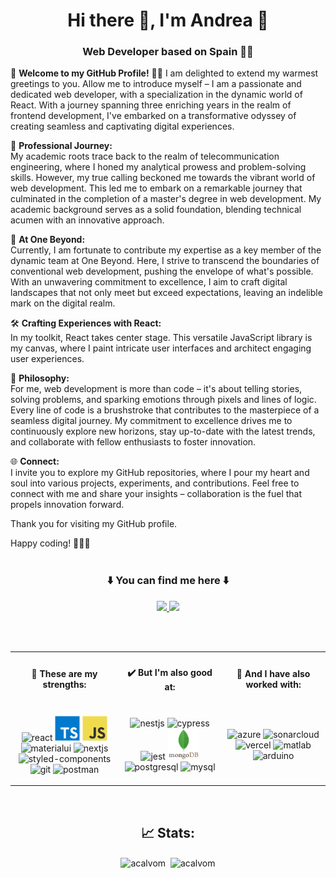 <h1 align="center">Hi there 👋, I'm Andrea 👩‍</h1>
<h3 align="center">Web Developer based on Spain 👩‍💻</h3>

<p align="center">

👋 **Welcome to my GitHub Profile!** 👨‍💻
I am delighted to extend my warmest greetings to you. Allow me to introduce myself – I am a passionate and dedicated web developer, with a specialization in the dynamic world of React. With a journey spanning three enriching years in the realm of frontend development, I've embarked on a transformative odyssey of creating seamless and captivating digital experiences.

🚀 **Professional Journey:**  
My academic roots trace back to the realm of telecommunication engineering, where I honed my analytical prowess and problem-solving skills. However, my true calling beckoned me towards the vibrant world of web development. This led me to embark on a remarkable journey that culminated in the completion of a master's degree in web development. My academic background serves as a solid foundation, blending technical acumen with an innovative approach.

💼 **At One Beyond:**  
Currently, I am fortunate to contribute my expertise as a key member of the dynamic team at One Beyond. Here, I strive to transcend the boundaries of conventional web development, pushing the envelope of what's possible. With an unwavering commitment to excellence, I aim to craft digital landscapes that not only meet but exceed expectations, leaving an indelible mark on the digital realm.

🛠️ **Crafting Experiences with React:**  
In my toolkit, React takes center stage. This versatile JavaScript library is my canvas, where I paint intricate user interfaces and architect engaging user experiences. 

🌟 **Philosophy:**  
For me, web development is more than code – it's about telling stories, solving problems, and sparking emotions through pixels and lines of logic. Every line of code is a brushstroke that contributes to the masterpiece of a seamless digital journey. My commitment to excellence drives me to continuously explore new horizons, stay up-to-date with the latest trends, and collaborate with fellow enthusiasts to foster innovation.

🌐 **Connect:**  
I invite you to explore my GitHub repositories, where I pour my heart and soul into various projects, experiments, and contributions. Feel free to connect with me and share your insights – collaboration is the fuel that propels innovation forward.

Thank you for visiting my GitHub profile.

Happy coding! 🚀👨‍💻<br /><br />
</p>

<h3 align="center"> ⬇️ You can find me here ⬇️</h3>
<p align="center">
    <a href="https://github.com/acalvom?tab=repositories" target="_blank"><img
            src="https://img.shields.io/badge/GitHub-100000?style=for-the-badge&logo=github&logoColor=white" /</a>
        <a href="https://www.linkedin.com/in/andrea-calvo-moreno-63a71b115/" target="blank" target="_blank"><img
                src="https://img.shields.io/badge/LinkedIn-0077B5?style=for-the-badge&logo=linkedin&logoColor=white" /></a>
</p>
<br /><br />

<table align="center" width="1050" border="0">
    <tr>
        <th width="350">
            <h4 align="center">🥇 These are my strengths:</h4>
        </th>
        <th width="350">
            <h4 align="center">✔️ But I'm also good at:</h4>
        </th>
        <th width="350">
            <h4 align="center">💼 And I have also worked with:</h4>
        </th>
    </tr>
    <tr>
        <td>
            <p align="center">
                <img src="https://upload.wikimedia.org/wikipedia/commons/thumb/4/47/React.svg/1200px-React.svg.png" alt="react" width="40"
                    height="40" />
                <img src="https://raw.githubusercontent.com/devicons/devicon/master/icons/typescript/typescript-original.svg"
                    alt="typescript" width="40" height="40" />
                <img src="https://raw.githubusercontent.com/devicons/devicon/master/icons/javascript/javascript-original.svg"
                    alt="javascript" width="40" height="40" />
                <img src="https://mui.com/static/logo.png"
                    alt="materialui" width="40" height="40" />
                <img src="https://cdn.worldvectorlogo.com/logos/next-js.svg"
                    alt="nextjs" width="40" height="40" />
                <img src="https://raw.githubusercontent.com/styled-components/brand/master/styled-components.png"
                    alt="styled-components" width="40" height="40" />
                <img src="https://www.vectorlogo.zone/logos/git-scm/git-scm-icon.svg" alt="git" width="40"
                    height="40" />
                <img src="https://www.vectorlogo.zone/logos/getpostman/getpostman-icon.svg" alt="postman" width="40"
                    height="40" />
            </p>
        </td>
        <td>
            <p align="center">
                <img src="https://docs.nestjs.com/assets/logo-small.svg" alt="nestjs" width="40" height="40" />
                <img src="https://o.remove.bg/downloads/dd4842c5-4ce8-494c-a24d-90648648297f/idv3zwmSiY-removebg-preview.png" alt="cypress" width="40" height="40" />
                <img src="https://cdn.freebiesupply.com/logos/large/2x/jest-logo-png-transparent.png" alt="jest" width="40" height="40" />
                <img src="https://raw.githubusercontent.com/devicons/devicon/master/icons/mongodb/mongodb-original-wordmark.svg"
                    alt="mongodb" width="50" height="50" />
                <img src="https://upload.wikimedia.org/wikipedia/commons/2/29/Postgresql_elephant.svg"
                    alt="postgresql" width="40" height="40" />
                 <img src="https://1000marcas.net/wp-content/uploads/2020/11/MySQL-logo.png" alt="mysql" width="60"
                    height="40" />
            </p>
        </td>
        <td>
            <p align="center">
                <img src="https://swimburger.net/media/ppnn3pcl/azure.png" alt="azure" width="40"
                    height="40" />
                <img src="https://seeklogo.com/images/S/sonarcloud-logo-39208B5388-seeklogo.com.png" alt="sonarcloud"
                    width="40" height="40" />
                <img src="https://static.wikia.nocookie.net/logopedia/images/a/a7/Vercel_favicon.svg/revision/latest?cb=20221026155821" alt="vercel" width="40"
                    height="40" />
                <img src="https://upload.wikimedia.org/wikipedia/commons/2/21/Matlab_Logo.png" alt="matlab" width="40"
                    height="40" />
                <img src="https://cdn.worldvectorlogo.com/logos/arduino-1.svg" alt="arduino" width="40" height="40" />
            </p>
        </td>
    </tr>
</table>

<br />
<h2 align="center">📈 Stats: </h2>
<p align="center">
    <img align="center"
        src="https://github-readme-stats.vercel.app/api/top-langs?username=acalvom&show_icons=true&locale=en&layout=compact"
        alt="acalvom" />
    &nbsp;<img align="center"
        src="https://github-readme-stats.vercel.app/api?username=acalvom&show_icons=true&locale=en" alt="acalvom" />
</p>
